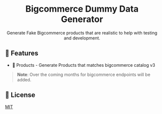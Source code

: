 <div align="center">
  <h1>Bigcommerce Dummy Data Generator</h1>
  <p>Generate Fake Bigcommerce products that are realistic to help with testing and development.</p>  
</div>

## 🚀 Features

- 🛒 Products - Generate Products that matches bigcommerce catalog v3

> **Note**: Over the coming months for bigcommerce endpoints will be added.


## 🔑 License

[MIT](https://github.com/danielphilipjohnson/bigcommerceDummyDataGenerator/blob/main/LICENSE)